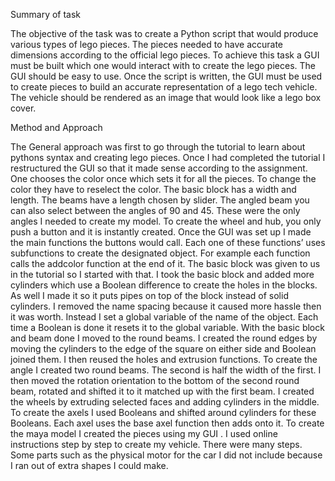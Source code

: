 Summary of task

The objective of the task was to create a Python script that would produce various types of lego
pieces. The pieces needed to have accurate dimensions according to the official lego pieces. To
achieve this task a GUI must be built which one would interact with to create the lego pieces.
The GUI should be easy to use.
Once the script is written, the GUI must be used to create pieces to build an accurate
representation of a lego tech vehicle. The vehicle should be rendered as an image that would
look like a lego box cover.

Method and Approach

The General approach was first to go through the tutorial to learn about pythons syntax and
creating lego pieces. Once I had completed the tutorial I restructured the GUI so that it made
sense according to the assignment. One chooses the color once which sets it for all the pieces.
To change the color they have to reselect the color. The basic block has a width and length. The
beams have a length chosen by slider. The angled beam you can also select between the angles
of 90 and 45. These were the only angles I needed to create my model. To create the wheel and
hub, you only push a button and it is instantly created.
Once the GUI was set up I made the main functions the buttons would call. Each one of these
functions’ uses subfunctions to create the designated object. For example each function calls
the addcolor function at the end of it.
The basic block was given to us in the tutorial so I started with that. I took the basic block and
added more cylinders which use a Boolean difference to create the holes in the blocks. As well I
made it so it puts pipes on top of the block instead of solid cylinders.
I removed the name spacing because it caused more hassle then it was worth. Instead I set a
global variable of the name of the object. Each time a Boolean is done it resets it to the global
variable.
With the basic block and beam done I moved to the round beams. I created the round edges by
moving the cylinders to the edge of the square on either side and Boolean joined them. I then
reused the holes and extrusion functions.
To create the angle I created two round beams. The second is half the width of the first. I then
moved the rotation orientation to the bottom of the second round beam, rotated and shifted it
to it matched up with the first beam.
I created the wheels by extruding selected faces and adding cylinders in the middle.
To create the axels I used Booleans and shifted around cylinders for these Booleans. Each axel
uses the base axel function then adds onto it.
To create the maya model I created the pieces using my GUI . I used online instructions step by
step to create my vehicle. There were many steps. Some parts such as the physical motor for
the car I did not include because I ran out of extra shapes I could make.
